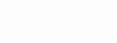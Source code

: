 <html lang="id">
<head>
  <meta charset="UTF-8" />
  <meta name="viewport" content="width=device-width, initial-scale=1.0"/>
  <title>Profil</title>
  <style>
    /* RESET */
    * {
      margin: 0;
      padding: 0;
      box-sizing: border-box;
      font-family: 'Segoe UI', sans-serif;
    }

    body {
      background: linear-gradient(135deg, #0f0c29, #302b63, #24243e);
      color: #fff;
      display: flex;
      flex-direction: column;
      align-items: center;
      justify-content: start;
      min-height: 100vh;
      overflow-x: hidden;
    }

    header {
      margin-top: 40px;
      text-align: center;
      animation: fadeInDown 1.5s ease-in-out;
    }

    header h1 {
      font-size: 2.5rem;
      margin-bottom: 10px;
      animation: pulse 2s infinite;
    }

    .profile-pic {
      width: 180px;
      height: 180px;
      border-radius: 50%;
      border: 5px solid white;
      object-fit: cover;
      box-shadow: 0 0 30px #00ffe1;
      animation: float 3s ease-in-out infinite;
    }

    .social-links {
      margin-top: 30px;
      display: flex;
      gap: 20px;
      flex-wrap: wrap;
      justify-content: center;
    }

    .social-links a {
      text-decoration: none;
      padding: 12px 24px;
      border-radius: 30px;
      background: #ffffff22;
      color: #fff;
      border: 2px solid #00ffe1;
      transition: all 0.4s ease;
      backdrop-filter: blur(8px);
      animation: fadeInUp 1s ease forwards;
    }

    .social-links a:hover {
      background: #00ffe1;
      color: #000;
      transform: scale(1.1);
      box-shadow: 0 0 20px #00ffe1;
    }

    footer {
      position: absolute;
      bottom: 10px;
      font-size: 0.9rem;
      opacity: 0.6;
      animation: fadeIn 4s ease;
    }

    /* Animations */
    @keyframes fadeInDown {
      0% { opacity: 0; transform: translateY(-30px); }
      100% { opacity: 1; transform: translateY(0); }
    }

    @keyframes fadeInUp {
      0% { opacity: 0; transform: translateY(30px); }
      100% { opacity: 1; transform: translateY(0); }
    }

    @keyframes fadeIn {
      0% { opacity: 0; }
      100% { opacity: 1; }
    }

    @keyframes pulse {
      0%, 100% { text-shadow: 0 0 10px #00ffe1; }
      50% { text-shadow: 0 0 30px #00ffe1; }
    }

    @keyframes float {
      0%, 100% { transform: translateY(0); }
      50% { transform: translateY(-10px); }
    }

    /* Background floating dots */
    .dots {
      position: fixed;
      top: 0;
      left: 0;
      width: 100%;
      height: 100%;
      pointer-events: none;
      z-index: -1;
      overflow: hidden;
    }

    .dot {
      position: absolute;
      width: 10px;
      height: 10px;
      background: #00ffe1;
      border-radius: 50%;
      opacity: 0.3;
      animation: floatDot linear infinite;
    }

    @keyframes floatDot {
      from {
        transform: translateY(100vh);
      }
      to {
        transform: translateY(-10vh);
      }
    }
  </style>
</head>
<body>
  <header>
    <img class="" src="" alt="">
    <h1>Ryuga Ken</h1>
  </header>

  <div class="social-links">
    <a href="https://www.instagram.com/ryugggaa?igsh=MThiNGVraGVoemsybw==" target="_blank">Instagram</a>
    <a href="https://www.tiktok.com/@ryugaangkasaa?_t=ZS-8xdkoS56rTD&_r=1" target="_blank">TikTok</a>
    <a href="https://open.spotify.com/user/31cidikt6s74pg26qf72aguajzay?si=1UoQ1AiTThmW0OAMtlD9cw" target="_blank">Spotify</a>
    <a href="https://whatsapp.com/channel/0029VbAyEEj30LKLp8xROA1e" target="_blank">Channel WhatsApp</a>
    <a href="https://yughaalfarez.github.io/Perkenalan-Diri/" target="_blank">About me</a>
  </div>

  <footer>ib:@YughaDev</footer>

  <!-- Floating dots background -->
  <div class="dots" id="dot-container"></div>

  <script>
    // Generate floating dots animasi latar belakang
    const dotContainer = document.getElementById('dot-container');
    for (let i = 0; i < 50; i++) {
      const dot = document.createElement('div');
      dot.classList.add('dot');
      dot.style.left = Math.random() * 100 + 'vw';
      dot.style.animationDuration = 4 + Math.random() * 6 + 's';
      dot.style.width = dot.style.height = Math.random() * 8 + 4 + 'px';
      dotContainer.appendChild(dot);
    }
  </script>
</body>
</html><!DOCTYPE html>
<html lang="en">
<head>
  <meta charset="UTF-8">
  <meta http-equiv="X-UA-Compatible" content="IE=Edge">
  <meta name="viewport" content="width=device-width, initial-scale=1">

  <title>HTML</title>
  
  <!-- HTML -->
  

  <!-- Custom Styles -->
  <link rel="stylesheet" href="style.css">
</head>

<body>
  <p></p>
  <!-- Project -->
  <script src="main.js"></script>
</body>
</html>
